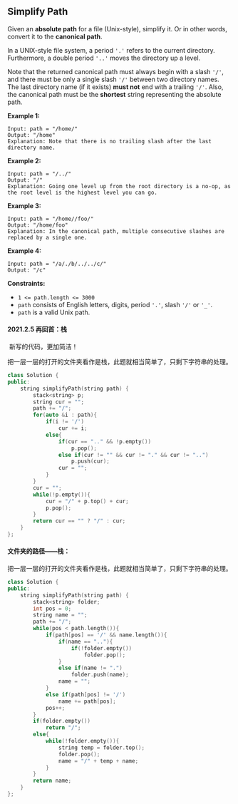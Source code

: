 ## Simplify Path

Given an **absolute path** for a file (Unix-style), simplify it. Or in other words, convert it to the **canonical path**.

In a UNIX-style file system, a period `'.'` refers to the current directory. Furthermore, a double period `'..'` moves the directory up a level.

Note that the returned canonical path must always begin with a slash `'/'`, and there must be only a single slash `'/'` between two directory names. The last directory name (if it exists) **must not** end with a trailing `'/'`. Also, the canonical path must be the **shortest** string representing the absolute path.

**Example 1:**

```
Input: path = "/home/"
Output: "/home"
Explanation: Note that there is no trailing slash after the last directory name.
```

**Example 2:**

```
Input: path = "/../"
Output: "/"
Explanation: Going one level up from the root directory is a no-op, as the root level is the highest level you can go.
```

**Example 3:**

```
Input: path = "/home//foo/"
Output: "/home/foo"
Explanation: In the canonical path, multiple consecutive slashes are replaced by a single one.
```

**Example 4:**

```
Input: path = "/a/./b/../../c/"
Output: "/c"
```

**Constraints:**

- `1 <= path.length <= 3000`
- `path` consists of English letters, digits, period `'.'`, slash `'/'` or `'_'`.
- `path` is a valid Unix path.

#### 2021.2.5 再回首：栈

​		新写的代码，更加简洁！

​		把一层一层的打开的文件夹看作是栈，此题就相当简单了，只剩下字符串的处理。

```c++
class Solution {
public:
    string simplifyPath(string path) {
        stack<string> p;
        string cur = "";
        path += "/";
        for(auto &i : path){
            if(i != '/')
                cur += i;
            else{
                if(cur == ".." && !p.empty())
                    p.pop();
                else if(cur != "" && cur != "." && cur != "..")
                    p.push(cur);
                cur = "";
            }
        }
        cur = "";
        while(!p.empty()){
            cur = "/" + p.top() + cur;
            p.pop();
        }
        return cur == "" ? "/" : cur;
    }
};
```

#### 文件夹的路径——栈：

​		把一层一层的打开的文件夹看作是栈，此题就相当简单了，只剩下字符串的处理。

```c++
class Solution {
public:
    string simplifyPath(string path) {
        stack<string> folder;
        int pos = 0;
        string name = "";
        path += "/";
        while(pos < path.length()){
            if(path[pos] == '/' && name.length()){
                if(name == ".."){
                    if(!folder.empty())
                        folder.pop();
                }
                else if(name != ".")
                    folder.push(name);
                name = "";
            }
            else if(path[pos] != '/')
                name += path[pos];
            pos++;
        }
        if(folder.empty())
            return "/";
        else{
            while(!folder.empty()){
                string temp = folder.top();
                folder.pop();
                name = "/" + temp + name;
            }
        }
        return name;
    }
};
```

